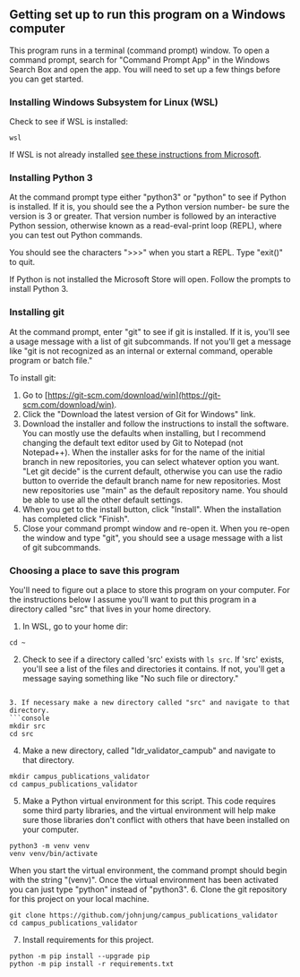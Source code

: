 ## Getting set up to run this program on a Windows computer

This program runs in a terminal (command prompt) window. To open a command prompt, search for "Command Prompt App" in the Windows Search Box and open the app. You will need to set up a few things before you can get started. 

### Installing Windows Subsystem for Linux (WSL)

Check to see if WSL is installed:

```console
wsl
```

If WSL is not already installed [see these instructions from Microsoft](https://learn.microsoft.com/en-us/windows/wsl/install). 

### Installing Python 3

At the command prompt type either "python3" or "python" to see if Python is installed. If it is, you should see the a Python version number- be sure the version is 3 or greater. That version number is followed by an interactive Python session, otherwise known as a read-eval-print loop (REPL), where you can test out Python commands.

You should see the characters ">>>" when you start a REPL. Type "exit()" to quit.

If Python is not installed the Microsoft Store will open. Follow the prompts to install Python 3.

### Installing git 

At the command prompt, enter "git" to see if git is installed. If it is, you'll see a usage message with a list of git subcommands. If not you'll get a message like "git is not recognized as an internal or external command, operable program or batch file."

To install git:

1. Go to [https://git-scm.com/download/win](https://git-scm.com/download/win).
2. Click the "Download the latest version of Git for Windows" link.
3. Download the installer and follow the instructions to install the software. You can mostly use the defaults when installing, but I recommend changing the default text editor used by Git to Notepad (not Notepad++). When the installer asks for for the name of the initial branch in new repositories, you can select whatever option you want. "Let git decide" is the current default, otherwise you can use the radio button to override the default branch name for new repositories. Most new repositories use "main" as the default repository name. You should be able to use all the other default settings.
4. When you get to the install button, click "Install". When the installation has completed click "Finish". 
5. Close your command prompt window and re-open it. When you re-open the window and type "git", you should see a usage message with a list of git subcommands.

### Choosing a place to save this program

You'll need to figure out a place to store this program on your computer. For the instructions below I assume you'll want to put this program in a directory called "src" that lives in your home directory.

1. In WSL, go to your home dir:
```console
cd ~
```
2. Check to see if a directory called 'src' exists with `ls src`. If 'src' exists, you'll see a list of the files and directories it contains. If not, you'll get a message saying something like "No such file or directory."
```

3. If necessary make a new directory called "src" and navigate to that directory.
```console
mkdir src
cd src
```
4. Make a new directory, called "ldr_validator_campub" and navigate to that directory.
```console
mkdir campus_publications_validator
cd campus_publications_validator
```
5. Make a Python virtual environment for this script. This code requires some third party libraries, and the virtual environment will help make sure those libraries don't conflict with others that have been installed on your computer.
```console
python3 -m venv venv
venv venv/bin/activate
```
When you start the virtual environment, the command prompt should begin with the string "(venv)". Once the virtual environment has been activated you can just type "python" instead of "python3". 
6. Clone the git repository for this project on your local machine.
```console
git clone https://github.com/johnjung/campus_publications_validator
cd campus_publications_validator
```
7. Install requirements for this project.
```console
python -m pip install --upgrade pip
python -m pip install -r requirements.txt
```
